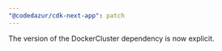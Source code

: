 ```yaml
---
"@codedazur/cdk-next-app": patch
---
```


The version of the DockerCluster dependency is now explicit.
